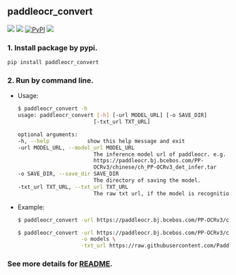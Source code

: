 ## paddleocr_convert
<p>
    <a href=""><img src="https://img.shields.io/badge/Python->=3.7,<=3.10-aff.svg"></a>
    <a href=""><img src="https://img.shields.io/badge/OS-Linux%2C%20Win%2C%20Mac-pink.svg"></a>
    <a href="https://pypi.org/project/paddleocr_convert/"><img alt="PyPI" src="https://img.shields.io/pypi/v/paddleocr_convert"></a>
    <a href="https://pepy.tech/project/paddleocr_convert"><img src="https://static.pepy.tech/personalized-badge/paddleocr_convert?period=total&units=abbreviation&left_color=grey&right_color=blue&left_text=Downloads"></a>
</p>

### 1. Install package by pypi.
```bash
pip install paddleocr_convert
```

### 2. Run by command line.
- Usage:
    ```bash
    $ paddleocr_convert -h
    usage: paddleocr_convert [-h] [-url MODEL_URL] [-o SAVE_DIR]
                            [-txt_url TXT_URL]

    optional arguments:
    -h, --help            show this help message and exit
    -url MODEL_URL, --model_url MODEL_URL
                            The inference model url of paddleocr. e.g.
                            https://paddleocr.bj.bcebos.com/PP-
                            OCRv3/chinese/ch_PP-OCRv3_det_infer.tar
    -o SAVE_DIR, --save_dir SAVE_DIR
                            The directory of saving the model.
    -txt_url TXT_URL, --txt_url TXT_URL
                            The raw txt url, if the model is recognition model.
    ```
- Example:
    ```bash
    $ paddleocr_convert -url https://paddleocr.bj.bcebos.com/PP-OCRv3/chinese/ch_PP-OCRv3_det_infer.tar -o models

    $ paddleocr_convert -url https://paddleocr.bj.bcebos.com/PP-OCRv3/chinese/ch_PP-OCRv3_rec_infer.tar \
                        -o models \
                        -txt_url https://raw.githubusercontent.com/PaddlePaddle/PaddleOCR/release/2.6/ppocr/utils/ppocr_keys_v1.txt
    ```

### See more details for [README](https://github.com/RapidAI/PaddleOCRModelConverter).